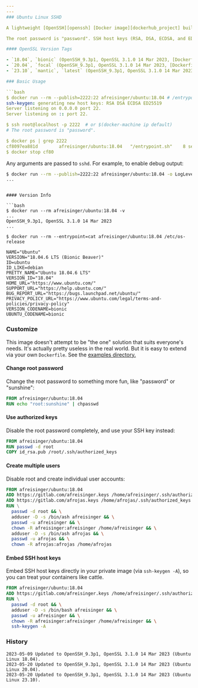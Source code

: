 ```yaml
---
---
### Ubuntu Linux SSHD

A lightweight [OpenSSH][openssh] [Docker image][dockerhub_project] built atop [Ubuntu Linux][ubuntu_linux]. Available on [GitHub][github_project].

The root password is "password". SSH host keys (RSA, DSA, ECDSA, and ED25519) are auto-generated when the container is started, unless already present.

#### OpenSSL Version Tags

- `18.04`, `bionic` (OpenSSH_9.3p1, OpenSSL 3.1.0 14 Mar 2023, [Dockerfile](https://github.com/afreisinger/ubuntu-sshd/tree/master/versions/18.04/Dockerfile))
- `20.04`, `focal` (OpenSSH_9.3p1, OpenSSL 3.1.0 14 Mar 2023, [Dockerfile](https://github.com/afreisinger/ubuntu-sshd/tree/master/versions/20.04/Dockerfile))
- `23.10`, `mantic`, `latest` (OpenSSH_9.3p1, OpenSSL 3.1.0 14 Mar 2023, [Dockerfile](https://github.com/afreisinger/ubuntu-sshd/tree/master/versions/23.10/Dockerfile))

### Basic Usage

```bash
$ docker run --rm --publish=2222:22 afreisinger/ubuntu:18.04 # /entrypoint.sh
ssh-keygen: generating new host keys: RSA DSA ECDSA ED25519
Server listening on 0.0.0.0 port 22.
Server listening on :: port 22.

$ ssh root@localhost -p 2222  # or $(docker-machine ip default)
# The root password is "password".

$ docker ps | grep 2222
cf8097ea881d        afreisinger/ubuntu:18.04   "/entrypoint.sh"    8 seconds ago       Up 4 seconds        0.0.0.0:2222->22/tcp   stoic_ptolemy
$ docker stop cf80
```

Any arguments are passed to `sshd`. For example, to enable debug output:

```bash
$ docker run --rm --publish=2222:22 afreisinger/ubuntu:18.04 -o LogLevel=DEBUG
...
```

```

#### Version Info

```bash
$ docker run --rm afreisinger/ubuntu:18.04 -v
...
OpenSSH_9.3p1, OpenSSL 3.1.0 14 Mar 2023
...

$ docker run --rm --entrypoint=cat afreisinger/ubuntu:18.04 /etc/os-release

NAME="Ubuntu"
VERSION="18.04.6 LTS (Bionic Beaver)"
ID=ubuntu
ID_LIKE=debian
PRETTY_NAME="Ubuntu 18.04.6 LTS"
VERSION_ID="18.04"
HOME_URL="https://www.ubuntu.com/"
SUPPORT_URL="https://help.ubuntu.com/"
BUG_REPORT_URL="https://bugs.launchpad.net/ubuntu/"
PRIVACY_POLICY_URL="https://www.ubuntu.com/legal/terms-and-policies/privacy-policy"
VERSION_CODENAME=bionic
UBUNTU_CODENAME=bionic
```

### Customize

This image doesn't attempt to be "the one" solution that suits everyone's needs. It's actually pretty useless in the real world. But it is easy to extend via your own `Dockerfile`. See the [examples directory.][examples]

#### Change root password

Change the root password to something more fun, like "password" or "sunshine":

```dockerfile
FROM afreisinger/ubuntu:18.04
RUN echo "root:sunshine" | chpasswd
```

#### Use authorized keys

Disable the root password completely, and use your SSH key instead:

```dockerfile
FROM afreisinger/ubuntu:18.04
RUN passwd -d root
COPY id_rsa.pub /root/.ssh/authorized_keys
```

#### Create multiple users

Disable root and create individual user accounts:

```dockerfile
FROM afreisinger/ubuntu:18.04
ADD https://gitlab.com/afreisinger.keys /home/afreisinger/.ssh/authorized_keys
ADD https://gitlab.com/afrojas.keys /home/afrojas/.ssh/authorized_keys
RUN \
  passwd -d root && \
  adduser -D -s /bin/ash afreisinger && \
  passwd -u afreisinger && \
  chown -R afreisinger:afreisinger /home/afreisinger && \
  adduser -D -s /bin/ash afrojas && \
  passwd -u afrojas && \
  chown -R afrojas:afrojas /home/afrojas
```

#### Embed SSH host keys

Embed SSH host keys directly in your private image (via `ssh-keygen -A`), so you can treat your containers like cattle.

```dockerfile
FROM afreisinger/ubuntu:18.04
ADD https://gitlab.com/afreisinger.keys /home/afreisinger/.ssh/authorized_keys
RUN \
  passwd -d root && \
  adduser -D -s /bin/bash afreisinger && \
  passwd -u afreisinger && \
  chown -R afreisinger:afreisinger /home/afreisinger && \
  ssh-keygen -A
```

### History

    2023-05-09 Updated to OpenSSH_9.3p1, OpenSSL 3.1.0 14 Mar 2023 (Ubuntu Linux 18.04).
    2023-05-20 Updated to OpenSSH_9.3p1, OpenSSL 3.1.0 14 Mar 2023 (Ubuntu Linux 20.04).
    2023-05-20 Updated to OpenSSH_9.3p1, OpenSSL 3.1.0 14 Mar 2023 (Ubuntu Linux 23.10).
  

[alpine_kubernetes]:  https://hub.docker.com/r/janeczku/alpine-kubernetes/
[ubuntu_linux]:       https://hub.docker.com/_/ubuntu/
[dockerhub_project]:  https://hub.docker.com/r/afreisinger/ubuntu-sshd/
[examples]:           https://github.com/afreisinger/ubuntu-sshd/tree/master/examples/
[github_project]:     https://github.com/afreisinger/ubuntu-sshd/
[openssh]:            http://www.openssh.com